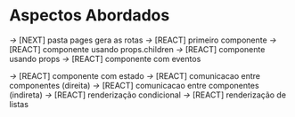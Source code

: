 # Aspectos Abordados
                   
*->* [NEXT] pasta pages gera as rotas 
*->* [REACT] primeiro componente
*->* [REACT] componente usando props.children
*->* [REACT] componente usando props
*->* [REACT] componente com eventos

*->* [REACT] componente com estado
*->* [REACT] comunicacao entre componentes (direita)
*->* [REACT] comunicacao entre componentes (indireta)
*->* [REACT] renderização condicional
*->* [REACT] renderização de listas
